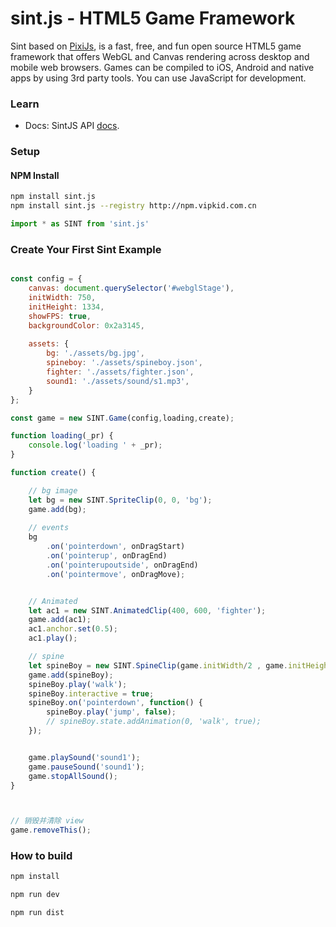 sint.js - HTML5 Game Framework
=============


Sint based on [PixiJs](http://www.pixijs.com), is a fast, free, and fun open source HTML5 game framework that offers WebGL and Canvas rendering across desktop and mobile web browsers. Games can be compiled to iOS, Android and native apps by using 3rd party tools. 
You can use JavaScript for development.

### Learn ###
- Docs: SintJS API [docs](https://watertian.github.io/sint.js/docs/).

### Setup ###

#### NPM Install

```sh
npm install sint.js
npm install sint.js --registry http://npm.vipkid.com.cn
```

```js
import * as SINT from 'sint.js'
```



### Create Your First Sint Example ###

```js

const config = {
    canvas: document.querySelector('#webglStage'), 
    initWidth: 750,
    initHeight: 1334,
    showFPS: true,
    backgroundColor: 0x2a3145,
    
    assets: {
        bg: './assets/bg.jpg',
        spineboy: './assets/spineboy.json',
        fighter: './assets/fighter.json',
        sound1: './assets/sound/s1.mp3',
    }
};

const game = new SINT.Game(config,loading,create);

function loading(_pr) {
    console.log('loading ' + _pr);
}

function create() {

    // bg image
    let bg = new SINT.SpriteClip(0, 0, 'bg');
    game.add(bg);
    
    // events
    bg
        .on('pointerdown', onDragStart)
        .on('pointerup', onDragEnd)
        .on('pointerupoutside', onDragEnd)
        .on('pointermove', onDragMove);


    // Animated
    let ac1 = new SINT.AnimatedClip(400, 600, 'fighter');
    game.add(ac1);
    ac1.anchor.set(0.5);
    ac1.play();

    // spine
    let spineBoy = new SINT.SpineClip(game.initWidth/2 , game.initHeight , 'spineboy');
    game.add(spineBoy);
    spineBoy.play('walk');
    spineBoy.interactive = true;
    spineBoy.on('pointerdown', function() {
        spineBoy.play('jump', false);
        // spineBoy.state.addAnimation(0, 'walk', true);
    });


    game.playSound('sound1');
    game.pauseSound('sound1');
    game.stopAllSound();
}



// 销毁并清除 view
game.removeThis();

```


### How to build ###

```sh
npm install
```

```sh
npm run dev
```

```sh
npm run dist
```
